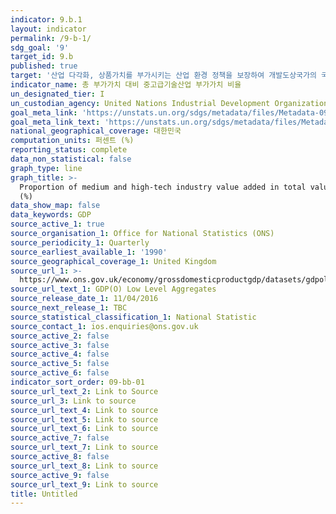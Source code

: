 ```yaml
---
indicator: 9.b.1
layout: indicator
permalink: /9-b-1/
sdg_goal: '9'
target_id: 9.b
published: true
target: '산업 다각화, 상품가치를 부가시키는 산업 환경 정책을 보장하여 개발도상국가의 국내 기술개발, 연구 및 혁신이 이루어지도록 지원'
indicator_name: 총 부가가치 대비 중고급기술산업 부가가치 비율
un_designated_tier: I
un_custodian_agency: United Nations Industrial Development Organization (UNIDO)
goal_meta_link: 'https://unstats.un.org/sdgs/metadata/files/Metadata-09-0B-01.pdf'
goal_meta_link_text: 'https://unstats.un.org/sdgs/metadata/files/Metadata-09-0B-01.pdf'
national_geographical_coverage: 대한민국
computation_units: 퍼센트 (%)
reporting_status: complete
data_non_statistical: false
graph_type: line
graph_title: >-
  Proportion of medium and high-tech industry value added in total value added
  (%)
data_show_map: false
data_keywords: GDP
source_active_1: true
source_organisation_1: Office for National Statistics (ONS)
source_periodicity_1: Quarterly
source_earliest_available_1: '1990'
source_geographical_coverage_1: United Kingdom
source_url_1: >-
  https://www.ons.gov.uk/economy/grossdomesticproductgdp/datasets/gdpolowlevelaggregates
source_url_text_1: GDP(O) Low Level Aggregates
source_release_date_1: 11/04/2016
source_next_release_1: TBC
source_statistical_classification_1: National Statistic
source_contact_1: ios.enquiries@ons.gov.uk
source_active_2: false
source_active_3: false
source_active_4: false
source_active_5: false
source_active_6: false
indicator_sort_order: 09-bb-01
source_url_text_2: Link to Source
source_url_3: Link to source
source_url_text_4: Link to source
source_url_text_5: Link to source
source_url_text_6: Link to source
source_active_7: false
source_url_text_7: Link to source
source_active_8: false
source_url_text_8: Link to source
source_active_9: false
source_url_text_9: Link to source
title: Untitled
---
```

